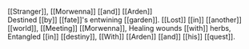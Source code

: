 [[Stranger]], [[Morwenna]] [[and]] [[Arden]]  
Destined [[by]] [[fate]]'s entwining [[garden]].
[[Lost]] [[in]] [[another]] [[world]], 
[[Meeting]] [[Morwenna]], 
Healing wounds [[with]] herbs, 
Entangled [[in]] [[destiny]], 
[[With]] [[Arden]] [[and]] [[his]] [[quest]].